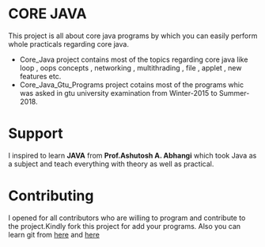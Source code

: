 # CORE JAVA
This project is all about core java programs by which you can easily perform whole practicals regarding core java. 
- Core_Java project contains most of the topics regarding core java like loop , oops concepts , networking , multithrading , file , applet , new features etc.
- Core_Java_Gtu_Programs project cotains most of the programs whic was asked in gtu university examination from Winter-2015 to Summer-2018.

# Support
I inspired to learn **JAVA** from **Prof.Ashutosh A. Abhangi** which took Java as a subject and teach everything with theory as well as
practical.

# Contributing
I opened for all contributors who are willing to program and contribute to the project.Kindly fork this project for add your programs.
Also you can learn git from [here](https://www.youtube.com/watch?v=OdbBmvfThJY&list=PLsyeobzWxl7q2eaUkorLZExfd7qko9sZC&index=1) and [here](https://guides.github.com/activities/hello-world/)
